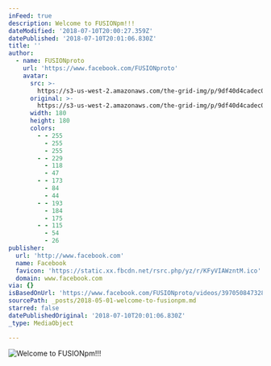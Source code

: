 ```yaml
---
inFeed: true
description: Welcome to FUSIONpm!!!
dateModified: '2018-07-10T20:00:27.359Z'
datePublished: '2018-07-10T20:01:06.830Z'
title: ''
author:
  - name: FUSIONproto
    url: 'https://www.facebook.com/FUSIONproto'
    avatar:
      src: >-
        https://s3-us-west-2.amazonaws.com/the-grid-img/p/9df40d4cadec0db8a959046850704691bf848294.jpg
      original: >-
        https://s3-us-west-2.amazonaws.com/the-grid-img/p/9df40d4cadec0db8a959046850704691bf848294.jpg
      width: 180
      height: 180
      colors:
        - - 255
          - 255
          - 255
        - - 229
          - 118
          - 47
        - - 173
          - 84
          - 44
        - - 193
          - 184
          - 175
        - - 115
          - 54
          - 26
publisher:
  url: 'http://www.facebook.com'
  name: Facebook
  favicon: 'https://static.xx.fbcdn.net/rsrc.php/yz/r/KFyVIAWzntM.ico'
  domain: www.facebook.com
via: {}
isBasedOnUrl: 'https://www.facebook.com/FUSIONproto/videos/397050847328675/'
sourcePath: _posts/2018-05-01-welcome-to-fusionpm.md
starred: false
datePublishedOriginal: '2018-07-10T20:01:06.830Z'
_type: MediaObject

---
```

![Welcome to FUSIONpm!!!](https://scontent-iad3-1.xx.fbcdn.net/v/t15.0-10/17237674_397053603995066_2225782542483587072_n.jpg?_nc_cat=0&oh=e2ae909c6caecadf02180462d4780a73&oe=5B8E6A65)
